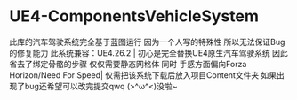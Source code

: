 # UE4-ComponentsVehicleSystem
此库的汽车驾驶系统完全基于蓝图运行 因为一个人写的特殊性 所以无法保证Bug的修复能力 此系统兼容：UE4.26.2 |
初心是完全替换UE4原生汽车驾驶系统 因此省去了绑定骨骼的步骤 仅仅需要静态网格体 同时 手感方面偏向Forza Horizon/Need For Speed|
仅需把该系统下载后放入项目Content文件夹 如果出现了bug还希望可以改完提交qwq
(>^ω^<)没啦~
